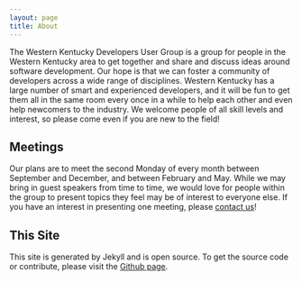 ```yaml
---
layout: page
title: About
---
```


The Western Kentucky Developers User Group is a group for people in the Western Kentucky area to get together and share and discuss ideas around software development. Our hope is that we can foster a community of developers across a wide range of disciplines. Western Kentucky has a large number of smart and experienced developers, and it will be fun to get them all in the same room every once in a while to help each other and even help newcomers to the industry. We welcome people of all skill levels and interest, so please come even if you are new to the field!

## Meetings

Our plans are to meet the second Monday of every month between September and December, and between February and May. While we may bring in guest speakers from time to time, we would love for people within the group to present topics they feel may be of interest to everyone else. If you have an interest in presenting one meeting, please [contact us](/contact/)!

## This Site

This site is generated by Jekyll and is open source. To get the source code or contribute, please visit the [Github page](https://github.com/wkydev/wkydev.github.io).

